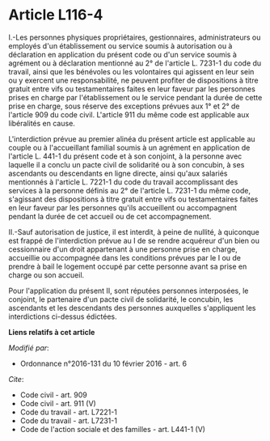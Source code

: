 # Article L116-4

I.-Les personnes physiques propriétaires, gestionnaires, administrateurs ou employés d'un établissement ou service soumis à
autorisation ou à déclaration en application du présent code ou d'un service soumis à agrément ou à déclaration mentionné au
2° de l'article L. 7231-1 du code du travail, ainsi que les bénévoles ou les volontaires qui agissent en leur sein ou y
exercent une responsabilité, ne peuvent profiter de dispositions à titre gratuit entre vifs ou testamentaires faites en leur
faveur par les personnes prises en charge par l'établissement ou le service pendant la durée de cette prise en charge, sous
réserve des exceptions prévues aux 1° et 2° de l'article 909 du code civil. L'article 911 du même code est applicable aux
libéralités en cause. 

L'interdiction prévue au premier alinéa du présent article est applicable au couple ou à l'accueillant familial soumis à un
agrément en application de l'article L. 441-1 du présent code et à son conjoint, à la personne avec laquelle il a conclu un
pacte civil de solidarité ou à son concubin, à ses ascendants ou descendants en ligne directe, ainsi qu'aux salariés
mentionnés à l'article L. 7221-1 du code du travail accomplissant des services à la personne définis au 2° de l'article L.
7231-1 du même code, s'agissant des dispositions à titre gratuit entre vifs ou testamentaires faites en leur faveur par les
personnes qu'ils accueillent ou accompagnent pendant la durée de cet accueil ou de cet accompagnement. 

II.-Sauf autorisation de justice, il est interdit, à peine de nullité, à quiconque est frappé de l'interdiction prévue au I
de se rendre acquéreur d'un bien ou cessionnaire d'un droit appartenant à une personne prise en charge, accueillie ou
accompagnée dans les conditions prévues par le I ou de prendre à bail le logement occupé par cette personne avant sa prise en
charge ou son accueil. 

Pour l'application du présent II, sont réputées personnes interposées, le conjoint, le partenaire d'un pacte civil de
solidarité, le concubin, les ascendants et les descendants des personnes auxquelles s'appliquent les interdictions ci-dessus
édictées.

**Liens relatifs à cet article**

_Modifié par_:

  - Ordonnance n°2016-131 du 10 février 2016 - art. 6

_Cite_:

  - Code civil - art. 909
  - Code civil - art. 911 (V)
  - Code du travail - art. L7221-1
  - Code du travail - art. L7231-1
  - Code de l'action sociale et des familles - art. L441-1 (V)
